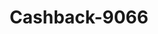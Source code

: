 ---
f_zip-code: 98277
f_state-code: WA
title: Cashback-9066
f_phone: 360-240-1063
f_city-only: Oak Harbor
f_address: 31780 State Route 20 Suite 2 Oak Harbor
f_location-unique-id: '9066'
slug: cashback-9066
updated-on: '2024-05-30T13:46:58.046Z'
created-on: '2024-05-30T13:36:59.803Z'
published-on: '2024-05-30T13:54:32.469Z'
f_city-state: cms/city/oak-harbor-wa.md
f_company: cms/company/cashback.md
f_state: cms/state/washington.md
layout: '[payday-loan].html'
tags: payday-loan
---